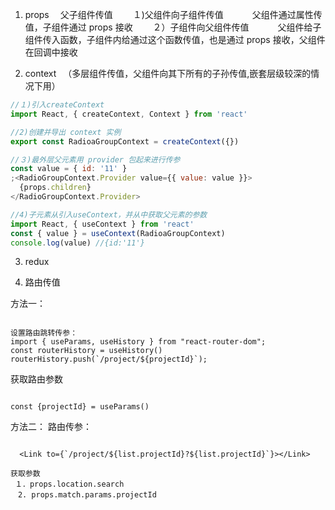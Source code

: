 1.  props 　父子组件传值
    　　１)父组件向子组件传值
    　　　父组件通过属性传值，子组件通过 props 接收
    　　２）子组件向父组件传值
    　　　父组件给子组件传入函数，子组件内给通过这个函数传值，也是通过 props 接收，父组件在回调中接收

2.  context 　（多层组件传值，父组件向其下所有的子孙传值,嵌套层级较深的情况下用）

```jsx
//１)引入createContext
import React, { createContext, Context } from 'react'

//2)创建并导出 context 实例
export const RadioaGroupContext = createContext({})

//３)最外层父元素用 provider 包起来进行传参
const value = { id: '11' }
;<RadioGroupContext.Provider value={{ value: value }}>
  {props.children}
</RadioGroupContext.Provider>

//4)子元素从引入useContext，并从中获取父元素的参数
import React, { useContext } from 'react'
const { value } = useContext(RadioaGroupContext)
console.log(value) //{id:'11'}
```

3.  redux

4.  路由传值

方法一：

```

设置路由跳转传参：
import { useParams, useHistory } from "react-router-dom";
const routerHistory = useHistory()
routerHistory.push(`/project/${projectId}`);

```

获取路由参数

```

const {projectId} = useParams()

```

方法二：
路由传参：

```

  <Link to={`/project/${list.projectId}?${list.projectId}`}></Link>
```

```
获取参数
 １．props.location.search
　2. props.match.params.projectId
```
